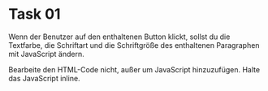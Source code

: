 # Task 01

Wenn der Benutzer auf den enthaltenen Button klickt, sollst du die Textfarbe, die Schriftart und die Schriftgröße des enthaltenen Paragraphen mit JavaScript ändern.

Bearbeite den HTML-Code nicht, außer um JavaScript hinzuzufügen.
Halte das JavaScript inline.
